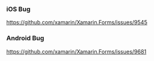 ### iOS Bug
https://github.com/xamarin/Xamarin.Forms/issues/9545

### Android Bug
https://github.com/xamarin/Xamarin.Forms/issues/9681
